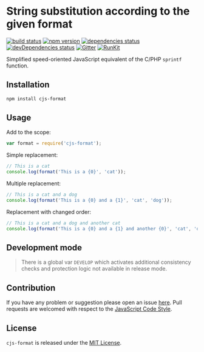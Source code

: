 String substitution according to the given format
=================================================

[![build status](https://img.shields.io/travis/cjssdk/format.svg?style=flat-square)](https://travis-ci.org/cjssdk/format)
[![npm version](https://img.shields.io/npm/v/cjs-format.svg?style=flat-square)](https://www.npmjs.com/package/cjs-format)
[![dependencies status](https://img.shields.io/david/cjssdk/format.svg?style=flat-square)](https://david-dm.org/cjssdk/format)
[![devDependencies status](https://img.shields.io/david/dev/cjssdk/format.svg?style=flat-square)](https://david-dm.org/cjssdk/format?type=dev)
[![Gitter](https://img.shields.io/badge/gitter-join%20chat-blue.svg?style=flat-square)](https://gitter.im/DarkPark/cjssdk)
[![RunKit](https://img.shields.io/badge/RunKit-try-yellow.svg?style=flat-square)](https://runkit.com/npm/cjs-format)


Simplified speed-oriented JavaScript equivalent of the C/PHP `sprintf` function.


## Installation ##

```bash
npm install cjs-format
```


## Usage ##

Add to the scope:

```js
var format = require('cjs-format');
```

Simple replacement:

```js
// This is a cat
console.log(format('This is a {0}', 'cat'));
```

Multiple replacement:

```js
// This is a cat and a dog
console.log(format('This is a {0} and a {1}', 'cat', 'dog'));
```

Replacement with changed order:

```js
// This is a cat and a dog and another cat
console.log(format('This is a {0} and a {1} and another {0}', 'cat', 'dog'));
```


## Development mode ##

> There is a global var `DEVELOP` which activates additional consistency checks and protection logic not available in release mode.


## Contribution ##

If you have any problem or suggestion please open an issue [here](https://github.com/cjssdk/format/issues).
Pull requests are welcomed with respect to the [JavaScript Code Style](https://github.com/DarkPark/jscs).


## License ##

`cjs-format` is released under the [MIT License](license.md).
